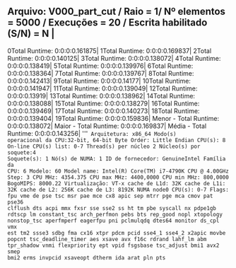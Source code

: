 Arquivo: V000_part_cut / Raio = 1/ Nº elementos = 5000 / Execuções = 20 / Escrita habilitado (S/N) = N |
-------------------------------------------------------------------------------------------
0Total Runtime: 0:0:0:0.161875|
1Total Runtime: 0:0:0:0.169837|
2Total Runtime: 0:0:0:0.140125|
3Total Runtime: 0:0:0:0.138072|
4Total Runtime: 0:0:0:0.138419|
5Total Runtime: 0:0:0:0.139976|
6Total Runtime: 0:0:0:0.138364|
7Total Runtime: 0:0:0:0.139767|
8Total Runtime: 0:0:0:0.142413|
9Total Runtime: 0:0:0:0.14177|
10Total Runtime: 0:0:0:0.141947|
11Total Runtime: 0:0:0:0.139049|
12Total Runtime: 0:0:0:0.13919|
13Total Runtime: 0:0:0:0.138962|
14Total Runtime: 0:0:0:0.138088|
15Total Runtime: 0:0:0:0.138279|
16Total Runtime: 0:0:0:0.139469|
17Total Runtime: 0:0:0:0.140273|
18Total Runtime: 0:0:0:0.139404|
19Total Runtime: 0:0:0:0.159836|
Menor - Total Runtime: 0:0:0:0.138072|
Maior - Total Runtime: 0:0:0:0.169837|
Média - Total Runtime: 0:0:0:0.143256|
'''<code>
Arquitetura:           x86_64
Modo(s) operacional da CPU:32-bit, 64-bit
Byte Order:            Little Endian
CPU(s):                8
On-line CPU(s) list:   0-7
Thread(s) per núcleo  2
Núcleo(s) por soquete:4
Soquete(s):            1
Nó(s) de NUMA:        1
ID de fornecedor:      GenuineIntel
Família da CPU:       6
Modelo:                60
Model name:            Intel(R) Core(TM) i7-4790K CPU @ 4.00GHz
Step:                  3
CPU MHz:               4354.375
CPU max MHz:           4400,0000
CPU min MHz:           800,0000
BogoMIPS:              8000.22
Virtualização:       VT-x
cache de L1d:          32K
cache de L1i:          32K
cache de L2:           256K
cache de L3:           8192K
NUMA node0 CPU(s):     0-7
Flags:                 fpu vme de pse tsc msr pae mce cx8 apic sep mtrr pge mca cmov pat pse36 clflush dts acpi mmx fxsr sse sse2 ss ht tm pbe syscall nx pdpe1gb rdtscp lm constant_tsc arch_perfmon pebs bts rep_good nopl xtopology nonstop_tsc aperfmperf eagerfpu pni pclmulqdq dtes64 monitor ds_cpl vmx est tm2 ssse3 sdbg fma cx16 xtpr pdcm pcid sse4_1 sse4_2 x2apic movbe popcnt tsc_deadline_timer aes xsave avx f16c rdrand lahf_lm abm tpr_shadow vnmi flexpriority ept vpid fsgsbase tsc_adjust bmi1 avx2 smep bmi2 erms invpcid xsaveopt dtherm ida arat pln pts
